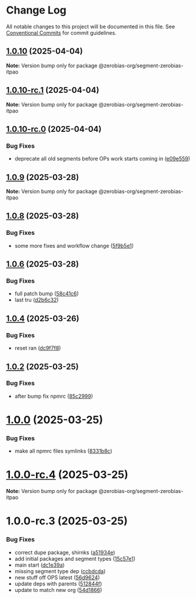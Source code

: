 # Change Log

All notable changes to this project will be documented in this file.
See [Conventional Commits](https://conventionalcommits.org) for commit guidelines.

## [1.0.10](https://github.com/zerobias-org/segment/compare/@zerobias-org/segment-zerobias-itpao@1.0.10-rc.1...@zerobias-org/segment-zerobias-itpao@1.0.10) (2025-04-04)

**Note:** Version bump only for package @zerobias-org/segment-zerobias-itpao





## [1.0.10-rc.1](https://github.com/zerobias-org/segment/compare/@zerobias-org/segment-zerobias-itpao@1.0.10-rc.0...@zerobias-org/segment-zerobias-itpao@1.0.10-rc.1) (2025-04-04)

**Note:** Version bump only for package @zerobias-org/segment-zerobias-itpao





## [1.0.10-rc.0](https://github.com/zerobias-org/segment/compare/@zerobias-org/segment-zerobias-itpao@1.0.9...@zerobias-org/segment-zerobias-itpao@1.0.10-rc.0) (2025-04-04)


### Bug Fixes

* deprecate all old segments before OPs work starts coming in ([e09e559](https://github.com/zerobias-org/segment/commit/e09e55913f3c74f60068c73d4c94618274b0d87c))





## [1.0.9](https://github.com/zerobias-org/segment/compare/@zerobias-org/segment-zerobias-itpao@1.0.8...@zerobias-org/segment-zerobias-itpao@1.0.9) (2025-03-28)

**Note:** Version bump only for package @zerobias-org/segment-zerobias-itpao





## [1.0.8](https://github.com/zerobias-org/segment/compare/@zerobias-org/segment-zerobias-itpao@1.0.6...@zerobias-org/segment-zerobias-itpao@1.0.8) (2025-03-28)


### Bug Fixes

* some more fixes and workflow change ([5f9b5e1](https://github.com/zerobias-org/segment/commit/5f9b5e163104603ae2ecd9425b9e8d92926464c0))





## [1.0.6](https://github.com/zerobias-org/segment/compare/@zerobias-org/segment-zerobias-itpao@1.0.4...@zerobias-org/segment-zerobias-itpao@1.0.6) (2025-03-28)


### Bug Fixes

* full patch bump ([58c41c6](https://github.com/zerobias-org/segment/commit/58c41c653cfbb06a985282feb95b46c91a14b853))
* last tru ([d2b6c32](https://github.com/zerobias-org/segment/commit/d2b6c322848d3781b0b23ff1c16df2f4c5de53ed))





## [1.0.4](https://github.com/zerobias-org/segment/compare/@zerobias-org/segment-zerobias-itpao@1.0.2...@zerobias-org/segment-zerobias-itpao@1.0.4) (2025-03-26)


### Bug Fixes

* reset ran ([dc9f7f8](https://github.com/zerobias-org/segment/commit/dc9f7f8b88051a0b885df6807b341ee7065d4457))





## [1.0.2](https://github.com/zerobias-org/segment/compare/@zerobias-org/segment-zerobias-itpao@1.0.1...@zerobias-org/segment-zerobias-itpao@1.0.2) (2025-03-25)


### Bug Fixes

* after bump fix npmrc ([85c2999](https://github.com/zerobias-org/segment/commit/85c29995a2c74a3739d1da8b061b57fe76135b6e))





# [1.0.0](https://github.com/zerobias-org/segment/compare/@zerobias-org/segment-zerobias-itpao@1.0.0-rc.4...@zerobias-org/segment-zerobias-itpao@1.0.0) (2025-03-25)


### Bug Fixes

* make all npmrc files symlinks ([8331b8c](https://github.com/zerobias-org/segment/commit/8331b8c815fa1ddc808b849e2797c254c5a62039))





# [1.0.0-rc.4](https://github.com/zerobias-org/segment/compare/@zerobias-org/segment-zerobias-itpao@1.0.0-rc.3...@zerobias-org/segment-zerobias-itpao@1.0.0-rc.4) (2025-03-25)

**Note:** Version bump only for package @zerobias-org/segment-zerobias-itpao





# 1.0.0-rc.3 (2025-03-25)


### Bug Fixes

*  correct dupe package, shirnks ([a51934e](https://github.com/zerobias-org/segment/commit/a51934eaf9c136bf9a64ba8b1994b2a09b84f7e7))
* add initial packages and segment types ([15c57e1](https://github.com/zerobias-org/segment/commit/15c57e1ec35e4f8e874690612ffc58ea74ac22c2))
* main start ([dc1e39a](https://github.com/zerobias-org/segment/commit/dc1e39abec6b94d5a7dfc01fd4ad2edbd062a316))
* missing segment type dep ([ccbdcda](https://github.com/zerobias-org/segment/commit/ccbdcda5a10c4e4e6d746d4b6f06c24e967410fd))
* new stuff off OPS latest ([56d9624](https://github.com/zerobias-org/segment/commit/56d962432ccca5405327dec620ca919a59b5154b))
* update deps with parents ([512844f](https://github.com/zerobias-org/segment/commit/512844fdc5a277dba774088c66cfc96abe64345d))
* update to match new org ([54d1866](https://github.com/zerobias-org/segment/commit/54d18668c5a566d6df4a8577c3d044561147d46e))
